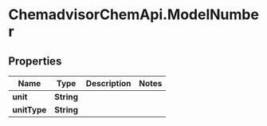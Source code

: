 # ChemadvisorChemApi.ModelNumber

## Properties
Name | Type | Description | Notes
------------ | ------------- | ------------- | -------------
**unit** | **String** |  | 
**unitType** | **String** |  | 


